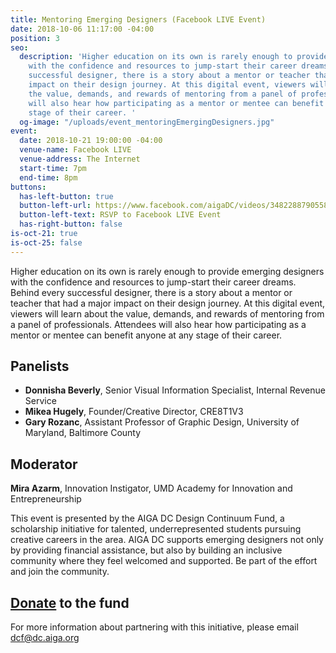 ```yaml
---
title: Mentoring Emerging Designers (Facebook LIVE Event)
date: 2018-10-06 11:17:00 -04:00
position: 3
seo:
  description: 'Higher education on its own is rarely enough to provide emerging designers
    with the confidence and resources to jump-start their career dreams. Behind every
    successful designer, there is a story about a mentor or teacher that had a major
    impact on their design journey. At this digital event, viewers will learn about
    the value, demands, and rewards of mentoring from a panel of professionals. Attendees
    will also hear how participating as a mentor or mentee can benefit anyone at any
    stage of their career. '
  og-image: "/uploads/event_mentoringEmergingDesigners.jpg"
event:
  date: 2018-10-21 19:00:00 -04:00
  venue-name: Facebook LIVE
  venue-address: The Internet
  start-time: 7pm
  end-time: 8pm
buttons:
  has-left-button: true
  button-left-url: https://www.facebook.com/aigaDC/videos/348228879055811/
  button-left-text: RSVP to Facebook LIVE Event
  has-right-button: false
is-oct-21: true
is-oct-25: false
---
```


Higher education on its own is rarely enough to provide emerging designers with the confidence and resources to jump-start their career dreams. Behind every successful designer, there is a story about a mentor or teacher that had a major impact on their design journey. At this digital event, viewers will learn about the value, demands, and rewards of mentoring from a panel of professionals. Attendees will also hear how participating as a mentor or mentee can benefit anyone at any stage of their career. 

## Panelists 
* **Donnisha Beverly**, Senior Visual Information Specialist, Internal Revenue Service
* **Mikea Hugely**, Founder/Creative Director, CRE8T1V3
* **Gary Rozanc**, Assistant Professor of Graphic Design, University of Maryland, Baltimore County

## Moderator
**Mira Azarm**, Innovation Instigator, UMD Academy for Innovation and Entrepreneurship

This event is presented by the AIGA DC Design Continuum Fund, a scholarship initiative for talented, underrepresented students pursuing creative careers in the area. AIGA DC supports emerging designers not only by providing financial assistance, but also by building an inclusive community where they feel welcomed and supported. Be part of the effort and join the community.

## [Donate](http://givecontinuum.org) to the fund
For more information about partnering with this initiative, please email dcf@dc.aiga.org